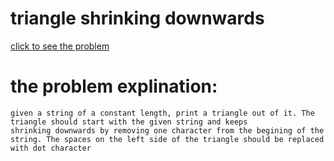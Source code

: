 # triangle shrinking downwards




[click to see the problem](https://practice.geeksforgeeks.org/problems/triangle-shrinking-downwards0459/1?page=6&difficulty[]=-2&sortBy=submissions)



 # the problem explination:
    given a string of a constant length, print a triangle out of it. The triangle should start with the given string and keeps shrinking downwards by removing one character from the begining of the string. The spaces on the left side of the triangle should be replaced with dot character





 
 